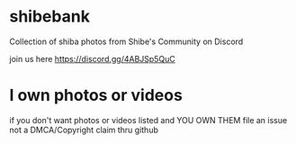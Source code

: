 # shibebank
Collection of shiba photos from Shibe's Community on Discord

join us here https://discord.gg/4ABJSp5QuC

# I own photos or videos
if you don't want photos or videos listed and YOU OWN THEM file an issue not a DMCA/Copyright claim thru github
